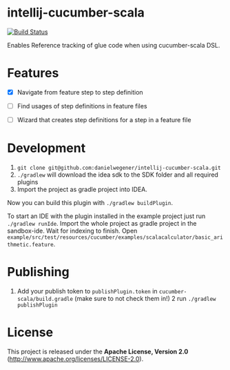 intellij-cucumber-scala
=======================

[![Build Status](https://travis-ci.org/danielwegener/intellij-cucumber-scala.svg)](https://travis-ci.org/danielwegener/intellij-cucumber-scala)

Enables Reference tracking of glue code when using cucumber-scala DSL.

# Features

- [x] Navigate from feature step to step definition
- [ ] Find usages of step definitions in feature files
- [ ] Wizard that creates step definitions for a step in a feature file


# Development

1. `git clone git@github.com:danielwegener/intellij-cucumber-scala.git`
2. `./gradlew` will download the idea sdk to the SDK folder and all required plugins
3. Import the project as gradle project into IDEA.

Now you can build this plugin with `./gradlew buildPlugin`.

To start an IDE with the plugin installed in the example project just run `./gradlew runIde`. Import the whole project as gradle project in the sandbox-ide. Wait for indexing to finish. Open `example/src/test/resources/cucumber/examples/scalacalculator/basic_arithmetic.feature`.
 
# Publishing

1. Add your publish token to `publishPlugin.token` in `cucumber-scala/build.gradle` (make sure to not check them in!)
2 run `./gradlew publishPlugin`

# License

This project is released under the __Apache License, Version 2.0__ (http://www.apache.org/licenses/LICENSE-2.0).
